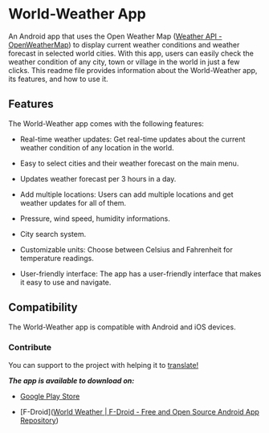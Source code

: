 # World-Weather App

An Android app that uses the Open Weather Map ([Weather API - OpenWeatherMap](https://openweathermap.org/API)) to display current weather conditions and weather forecast in selected world cities. With this app, users can easily check the weather condition of any city, town or village in the world in just a few clicks. This readme file provides information about the World-Weather app, its features, and how to use it.

## Features

The World-Weather app comes with the following features:

- Real-time weather updates: Get real-time updates about the current weather condition of any location in the world.

- Easy to select cities and their weather forecast on the main menu.

- Updates weather forecast per 3 hours in a day.

- Add multiple locations: Users can add multiple locations and get weather updates for all of them.

- Pressure, wind speed, humidity informations.

- City search system.

- Customizable units: Choose between Celsius and Fahrenheit for temperature readings.

- User-friendly interface: The app has a user-friendly interface that makes it easy to use and navigate.

## Compatibility

The World-Weather app is compatible with Android and iOS devices.

### Contribute

You can support to the project with helping it to [translate!](https://hosted.weblate.org/engage/world-weather/)

***The app is available to download on:***

- [Google Play Store](https://play.google.com/store/apps/details?id=com.haringeymobile.ukweather)

- [F-Droid]([World Weather | F-Droid - Free and Open Source Android App Repository](https://f-droid.org/packages/com.haringeymobile.ukweather/))



